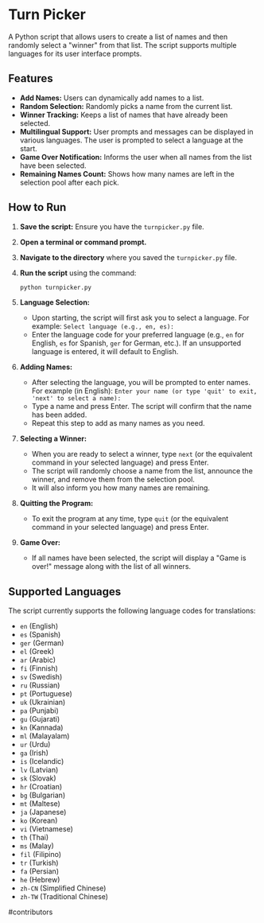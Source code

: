 # Turn Picker

A Python script that allows users to create a list of names and then randomly select a "winner" from that list. The script supports multiple languages for its user interface prompts.

## Features

*   **Add Names:** Users can dynamically add names to a list.
*   **Random Selection:** Randomly picks a name from the current list.
*   **Winner Tracking:** Keeps a list of names that have already been selected.
*   **Multilingual Support:** User prompts and messages can be displayed in various languages. The user is prompted to select a language at the start.
*   **Game Over Notification:** Informs the user when all names from the list have been selected.
*   **Remaining Names Count:** Shows how many names are left in the selection pool after each pick.

## How to Run

1.  **Save the script:** Ensure you have the `turnpicker.py` file.
2.  **Open a terminal or command prompt.**
3.  **Navigate to the directory** where you saved the `turnpicker.py` file.
4.  **Run the script** using the command:
    ```bash
    python turnpicker.py
    ```
5.  **Language Selection:**
    *   Upon starting, the script will first ask you to select a language. For example:
        `Select language (e.g., en, es):`
    *   Enter the language code for your preferred language (e.g., `en` for English, `es` for Spanish, `ger` for German, etc.). If an unsupported language is entered, it will default to English.

6.  **Adding Names:**
    *   After selecting the language, you will be prompted to enter names. For example (in English):
        `Enter your name (or type 'quit' to exit, 'next' to select a name):`
    *   Type a name and press Enter. The script will confirm that the name has been added.
    *   Repeat this step to add as many names as you need.

7.  **Selecting a Winner:**
    *   When you are ready to select a winner, type `next` (or the equivalent command in your selected language) and press Enter.
    *   The script will randomly choose a name from the list, announce the winner, and remove them from the selection pool.
    *   It will also inform you how many names are remaining.

8.  **Quitting the Program:**
    *   To exit the program at any time, type `quit` (or the equivalent command in your selected language) and press Enter.

9.  **Game Over:**
    *   If all names have been selected, the script will display a "Game is over!" message along with the list of all winners.

## Supported Languages

The script currently supports the following language codes for translations:

*   `en` (English)
*   `es` (Spanish)
*   `ger` (German)
*   `el` (Greek)
*   `ar` (Arabic)
*   `fi` (Finnish)
*   `sv` (Swedish)
*   `ru` (Russian)
*   `pt` (Portuguese)
*   `uk` (Ukrainian)
*   `pa` (Punjabi)
*   `gu` (Gujarati)
*   `kn` (Kannada)
*   `ml` (Malayalam)
*   `ur` (Urdu)
*   `ga` (Irish)
*   `is` (Icelandic)
*   `lv` (Latvian)
*   `sk` (Slovak)
*   `hr` (Croatian)
*   `bg` (Bulgarian)
*   `mt` (Maltese)
*   `ja` (Japanese)
*   `ko` (Korean)
*   `vi` (Vietnamese)
*   `th` (Thai)
*   `ms` (Malay)
*   `fil` (Filipino)
*   `tr` (Turkish)
*   `fa` (Persian)
*   `he` (Hebrew)
*   `zh-CN` (Simplified Chinese)
*   `zh-TW` (Traditional Chinese)

#contributors
